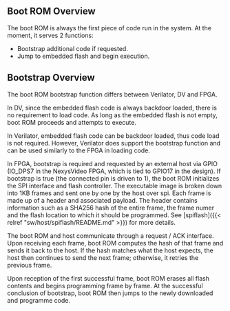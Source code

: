 ## Boot ROM Overview
The boot ROM is always the first piece of code run in the system.
At the moment, it serves 2 functions:

* Bootstrap additional code if requested.
* Jump to embedded flash and begin execution.

## Bootstrap Overview
The boot ROM bootstrap function differs between Verilator, DV and FPGA.

In DV, since the embedded flash code is always backdoor loaded, there is no requirement to load code.
As long as the embedded flash is not empty, boot ROM proceeds and attempts to execute.

In Verilator, embedded flash code can be backdoor loaded, thus code load is not required.
However, Verilator does support the bootstrap function and can be used similarly to the FPGA in loading code.

In FPGA, bootstrap is required and requested by an external host via GPIO (IO_DPS7 in the NexysVideo FPGA, which is tied to GPIO17 in the design).
If bootstrap is true (the connected pin is driven to 1), the boot ROM initializes the SPI interface and flash controller.
The executable image is broken down into 1KB frames and sent one by one by the host over spi.
Each frame is made up of a header and associated payload.
The header contains information such as a SHA256 hash of the entire frame, the frame numer and the flash location to which it should be programmed.
See [spiflash]({{< relref "sw/host/spiflash/README.md" >}}) for more details.

The boot ROM and host communicate through a request / ACK interface.
Upon receiving each frame, boot ROM computes the hash of that frame and sends it back to the host.
If the hash matches what the host expects, the host then continues to send the next frame; otherwise, it retries the previous frame.

Upon reception of the first successful frame, boot ROM erases all flash contents and begins programming frame by frame.
At the successful conclusion of bootstrap, boot ROM then jumps to the newly downloaded and programme code.
